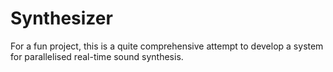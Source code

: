 # Synthesizer


For a fun project, this is a quite comprehensive attempt to develop a system for 
parallelised real-time sound synthesis.